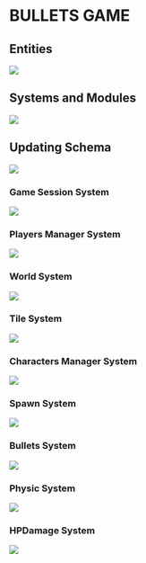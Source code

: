 # BULLETS GAME
## Entities
[![](https://mermaid.ink/img/pako:eNp9k1FvgjAQx78KuWckCgWRLHtQk-nDEhNdliy8XKAqWWlJV6LO-N1X6cApzXggd7__cdf7h54hEzmFBLZMHLI9SuVs5il39PO2dAaDZ2fF8ESlQSZu8ExwJQVjFsmEM90MM9XqXfpPSdfSTLipthbrShaKGmVTMDoVRzvH7HMnRc3znvxS8x6b1voAqodN3OC3pUGLVZdaz_8uJMuN0oSPS90LvytYcbfBo7qu8MDb8U1iG3Lvm17ahhertk_rinGi58ocS9xZfL82uDKjO08D7w-8vcGFksoSi1z_dOcrSUHtaUlTSHSY0y3WTKWQ8osuxVqJ9YlnkChZUxfqKkdF5wXuJJaQbJF9aVoh_xCibIt0CskZjpAQ3wtHEYmIHwTBJCbEhRMk8cQLgygaBVoIwpCMLy58N9-PvGEQxqE_nBCfxGMy9l2geaGEfDW3pLkslx83uvfd?type=png)](https://mermaid.live/edit#pako:eNp9k1FvgjAQx78KuWckCgWRLHtQk-nDEhNdliy8XKAqWWlJV6LO-N1X6cApzXggd7__cdf7h54hEzmFBLZMHLI9SuVs5il39PO2dAaDZ2fF8ESlQSZu8ExwJQVjFsmEM90MM9XqXfpPSdfSTLipthbrShaKGmVTMDoVRzvH7HMnRc3znvxS8x6b1voAqodN3OC3pUGLVZdaz_8uJMuN0oSPS90LvytYcbfBo7qu8MDb8U1iG3Lvm17ahhertk_rinGi58ocS9xZfL82uDKjO08D7w-8vcGFksoSi1z_dOcrSUHtaUlTSHSY0y3WTKWQ8osuxVqJ9YlnkChZUxfqKkdF5wXuJJaQbJF9aVoh_xCibIt0CskZjpAQ3wtHEYmIHwTBJCbEhRMk8cQLgygaBVoIwpCMLy58N9-PvGEQxqE_nBCfxGMy9l2geaGEfDW3pLkslx83uvfd)

## Systems and Modules
[![](https://mermaid.ink/img/pako:eNqFlVuPojAUx78K6bMaLoIOD5PMqtnxwY2Rmexmw0sDRyUpraElLit-9y0Ud0CK8gDl9Hf-58blgiIWA_LRnrBzdMSZMD6WITXk8blaBQUXkBrj8avxzrioF99xCgFwnjCqtnX0giRAFb8luIDshiq4p1GTP1lG4ramHlOCG0zx4Uu3wtuRjPFEouUPODfm8plfZ0PjvpDNwZHoKehiS9_Pdac7687WWyRkTbyJonwNZSybK9-wOCdQ6TcR1r_WO8hoLNFKZQfV8iurBh9GPxIC_Dn2LScERBe8Ly44ZYmAQLAM2lzPrApsxbkV0xp1LXhXsw7ZHgueRCt6SCi0W3vPvW-XOJUDeqQ1NEsdq-nHPVJ3tq1xawc-004jBkrohBhGFazPvXmUgiMTpS7lIa96mP_TVGxnGEr4UcP6qTbJLBghCa8ead1MBt12OTVYLowUn8r-N6Er1bgsgYuMFRpcnVsDejyJHthrzvMzGqEUshQnsfysXipLiMQRUgiRL5cx7HFORIhCepUozgULChohX2Q5jFB-irGAZYIPGU6Rv8eES-sJ09-MpTdI3iL_gv4g37InruW5lmmaLzPP9Wx3hArkj73pZOo5zsyyZ97cdaez6wj9rRWsiem4c9c257YzdV8c6QBxIt_ZjfoR1P-D6z8yugeP?type=png)](https://mermaid.live/edit#pako:eNqFlVuPojAUx78K6bMaLoIOD5PMqtnxwY2Rmexmw0sDRyUpraElLit-9y0Ud0CK8gDl9Hf-58blgiIWA_LRnrBzdMSZMD6WITXk8blaBQUXkBrj8avxzrioF99xCgFwnjCqtnX0giRAFb8luIDshiq4p1GTP1lG4ramHlOCG0zx4Uu3wtuRjPFEouUPODfm8plfZ0PjvpDNwZHoKehiS9_Pdac7687WWyRkTbyJonwNZSybK9-wOCdQ6TcR1r_WO8hoLNFKZQfV8iurBh9GPxIC_Dn2LScERBe8Ly44ZYmAQLAM2lzPrApsxbkV0xp1LXhXsw7ZHgueRCt6SCi0W3vPvW-XOJUDeqQ1NEsdq-nHPVJ3tq1xawc-004jBkrohBhGFazPvXmUgiMTpS7lIa96mP_TVGxnGEr4UcP6qTbJLBghCa8ead1MBt12OTVYLowUn8r-N6Er1bgsgYuMFRpcnVsDejyJHthrzvMzGqEUshQnsfysXipLiMQRUgiRL5cx7HFORIhCepUozgULChohX2Q5jFB-irGAZYIPGU6Rv8eES-sJ09-MpTdI3iL_gv4g37InruW5lmmaLzPP9Wx3hArkj73pZOo5zsyyZ97cdaez6wj9rRWsiem4c9c257YzdV8c6QBxIt_ZjfoR1P-D6z8yugeP)

## Updating Schema
[![](https://mermaid.ink/img/pako:eNqNU8FuozAQ_RXLZxIBSdrAoVKb5NBD1WhLLxty8MIk8a4xlW26pYh_X4PtANoeiiXEjN-8mfeMG5yVOeAYn1j5N7sQoVCyTTnST0ILeKmlguJwSGj2B8TxiGbz2R1KkqbpdlGXRrt34KptbVFiIPtLLWm242fKLYnJv-6fd03z-pYTRfkZ7UupaMnR86_fkCnZc0FPZui-CbdjUTYamIE8HgcWA9lohSRTIJ4IJ2cQDn7NS2R3_q99qBgDJV2JDR3OecamcpPx-P1Qxi_ZDW1n_gE8H0YxIJO7DvF4n3XCD4c9IzUIZELZHUjXZbMddblqQVsqtE3Onmt-3M_wf22LlbBxEsDhhFNhRXzJPDF1KmfipO3yMDbKAkbnO_g_7eGQQwO3hkOZvocIe7gAURCa6_-_6TIpVhcoIMWx_szhRCqmUpzyVkNJpcqXmmc4VqICD1e9JVtKzoIUOD4RJnX2jfCfZVk4kA5x3OAPHC_D-fJmFS7C9TIKwsCPlh6ucTwLbm7nq3Xgr1ehv_Jv10HYevizp_DnURjoIr38MFpEi4WHIaeqFE_mzvZXt_0H5epAog?type=png)](https://mermaid.live/edit#pako:eNqNU8FuozAQ_RXLZxIBSdrAoVKb5NBD1WhLLxty8MIk8a4xlW26pYh_X4PtANoeiiXEjN-8mfeMG5yVOeAYn1j5N7sQoVCyTTnST0ILeKmlguJwSGj2B8TxiGbz2R1KkqbpdlGXRrt34KptbVFiIPtLLWm242fKLYnJv-6fd03z-pYTRfkZ7UupaMnR86_fkCnZc0FPZui-CbdjUTYamIE8HgcWA9lohSRTIJ4IJ2cQDn7NS2R3_q99qBgDJV2JDR3OecamcpPx-P1Qxi_ZDW1n_gE8H0YxIJO7DvF4n3XCD4c9IzUIZELZHUjXZbMddblqQVsqtE3Onmt-3M_wf22LlbBxEsDhhFNhRXzJPDF1KmfipO3yMDbKAkbnO_g_7eGQQwO3hkOZvocIe7gAURCa6_-_6TIpVhcoIMWx_szhRCqmUpzyVkNJpcqXmmc4VqICD1e9JVtKzoIUOD4RJnX2jfCfZVk4kA5x3OAPHC_D-fJmFS7C9TIKwsCPlh6ucTwLbm7nq3Xgr1ehv_Jv10HYevizp_DnURjoIr38MFpEi4WHIaeqFE_mzvZXt_0H5epAog)

### Game Session System
[![](https://mermaid.ink/img/pako:eNqNk11vmzAUhv-K5atUIhkkJHxcbBdtLiotEsKr0DJ2YcVOigR2Zcw2RvnvNbZJoZ22cYFe-zzvOUf2cQdPnFAYw3PJf54esZDgy13OgPqQVKuCXRaLUQFE67rg7ObGEJ85Jhqw4m08bRjTcSXexhLc1HSxSBpcU8DP07Atj_ZdpyuPMbD_QZnse7BcfgRJiVsqDpjhCxWorSWtbFOZ8g0NgYyLksxMemcKo-xa5D_oZKB14_-iLf--R9P7Ie26lGLSWgRYZkxo7JOM2pYO5Y1tVv7vxR6S2657eCJYUgJuOWP0NCiD12qnYXKeSTnAcqWs9-iYfPtwX4MjFXx0fMrz7-84g82I6z2Ow6NRdatGqDMARtnhmY2UjWQWTkehD382XK-dGvX8dY-eDWct2X4ycdeGp_QsFRp44_jT_3UFHVhRUeGCqOfTDTs5lI-0ojmMlST0jJtS5jBnvUJxIzlq2QnGUjTUgY2-kbsCXwSuYHzGZa12nzA7cl6NkFrCuIO_YOytN6u1F0WBG7gbb711YAvjZeBHq5239b3AD11_F4a9A39rv7cKA2_rRqG_Dd3Nbh35DqSkkFwczHvXz75_AZzoQSk?type=png)](https://mermaid.live/edit#pako:eNqNk11vmzAUhv-K5atUIhkkJHxcbBdtLiotEsKr0DJ2YcVOigR2Zcw2RvnvNbZJoZ22cYFe-zzvOUf2cQdPnFAYw3PJf54esZDgy13OgPqQVKuCXRaLUQFE67rg7ObGEJ85Jhqw4m08bRjTcSXexhLc1HSxSBpcU8DP07Atj_ZdpyuPMbD_QZnse7BcfgRJiVsqDpjhCxWorSWtbFOZ8g0NgYyLksxMemcKo-xa5D_oZKB14_-iLf--R9P7Ie26lGLSWgRYZkxo7JOM2pYO5Y1tVv7vxR6S2657eCJYUgJuOWP0NCiD12qnYXKeSTnAcqWs9-iYfPtwX4MjFXx0fMrz7-84g82I6z2Ow6NRdatGqDMARtnhmY2UjWQWTkehD382XK-dGvX8dY-eDWct2X4ycdeGp_QsFRp44_jT_3UFHVhRUeGCqOfTDTs5lI-0ojmMlST0jJtS5jBnvUJxIzlq2QnGUjTUgY2-kbsCXwSuYHzGZa12nzA7cl6NkFrCuIO_YOytN6u1F0WBG7gbb711YAvjZeBHq5239b3AD11_F4a9A39rv7cKA2_rRqG_Dd3Nbh35DqSkkFwczHvXz75_AZzoQSk)

### Players Manager System
[![](https://mermaid.ink/img/pako:eNqFVMGO2jAQ_RXLl16AJUBYFmlboYAWDtCIhENLOFjEQNRgI9vZLQ38e8exA4HSlgOJZ957M2O_OMdrHlPcx5uUf6x3RCgUDiOG4PdG9jSgUiacBUep6H651CFkY6sVqtc_oyAY5XmgNNEm0OidMnU-G5UwARVLD5P1DyosMQzzXCd1sAT7KTlSUcLNysJ96ee5iXySyOdsq0mGBj2gekODpnMrNJ2bSBjazNhfPg0ERSRN0aGQkWhH3ik6gNSXKFpZ4tg3hNO3UXBCXkqJGKSpKayrSqvn3-NnX09oOA-XT0NOJRIZQzxTxfjwvBYASLXAMJFrzhhVvu2pyD0oW856mQw2xLxMZjDaRCJGP-xkulq1iO8ZLiArzQ7i-Kp_B1iUFN8zgTvwpZc8n1MSH-3JoSlhZAtPa4Hi5P7wkSXDeSI_YVu04cLypaVUfVD2UZ4-8vR-rRWN_wEuEh7YmQBQ2K5KX13isux3tar6T3o8Y6qQWOi6i0NMoNy1cIlDBvifYa_fARhBD6y30OwqmOGmsGk7EwIE7bQ6MpFXChjOGuneOa-vcLDeeDB7G51KQQO9ObxbnJE2sEdm_yv40f91hWt4T8WeJDFcLbmORFjt6J5GuA-vMd2QLFURjtgZoCRTPDiyNe4rkdEazooNHyZkK8i-DB4I-855dYn7Of6J-3XnpeE02y2n6zw7rW6n69bwEcJt1200X3qu03zutJzes3uu4V-FgtPotDo9t9tuui0HUppB40RxMTWXYXEnnn8DTHGfwQ?type=png)](https://mermaid.live/edit#pako:eNqFVMGO2jAQ_RXLl16AJUBYFmlboYAWDtCIhENLOFjEQNRgI9vZLQ38e8exA4HSlgOJZ957M2O_OMdrHlPcx5uUf6x3RCgUDiOG4PdG9jSgUiacBUep6H651CFkY6sVqtc_oyAY5XmgNNEm0OidMnU-G5UwARVLD5P1DyosMQzzXCd1sAT7KTlSUcLNysJ96ee5iXySyOdsq0mGBj2gekODpnMrNJ2bSBjazNhfPg0ERSRN0aGQkWhH3ik6gNSXKFpZ4tg3hNO3UXBCXkqJGKSpKayrSqvn3-NnX09oOA-XT0NOJRIZQzxTxfjwvBYASLXAMJFrzhhVvu2pyD0oW856mQw2xLxMZjDaRCJGP-xkulq1iO8ZLiArzQ7i-Kp_B1iUFN8zgTvwpZc8n1MSH-3JoSlhZAtPa4Hi5P7wkSXDeSI_YVu04cLypaVUfVD2UZ4-8vR-rRWN_wEuEh7YmQBQ2K5KX13isux3tar6T3o8Y6qQWOi6i0NMoNy1cIlDBvifYa_fARhBD6y30OwqmOGmsGk7EwIE7bQ6MpFXChjOGuneOa-vcLDeeDB7G51KQQO9ObxbnJE2sEdm_yv40f91hWt4T8WeJDFcLbmORFjt6J5GuA-vMd2QLFURjtgZoCRTPDiyNe4rkdEazooNHyZkK8i-DB4I-855dYn7Of6J-3XnpeE02y2n6zw7rW6n69bwEcJt1200X3qu03zutJzes3uu4V-FgtPotDo9t9tuui0HUppB40RxMTWXYXEnnn8DTHGfwQ)

### World System
[![](https://mermaid.ink/img/pako:eNqdVVtv2jAU_iuun0ACBuGm8LBJTdBWtRWIIKGN8OCRA2RKbGQ7a7OU_z7HcQiXVmqbB-Tzne98xzkXkuE1CwCP8CZiT-sd4RLNXZ8i9XwnMXggRMjocmkOqxVqNr-ih8U4yx4YCdCC8ShA479A5eFwFafJXk72ZC79DvY0Z09JIuA19jQiKXDxSCjZAvdSISFeLg2KDGwuOXWUkPYgh1EKawkBgk-ruZWcG4r1G4q7VITrMd2GFI56GjMyk8ljlk0SidgGyR2gmOzPFX5MXRKrvGV0YZno-0mW3YdRpNKy339U_iq2iFaNQc1W3qG8OcVpbiBdVHNNXV-NzhbjK8wrVTxHmNMsMRnUwciVJPdIcm-vU1V8p9QsE7pOKWAQVZwCme84expzznitVruoloZvbur1-kWQC0Jylk50YQrf_eRN1xlUsO48Z_nlTiBHrQFRveXffH9VuF5-jr0XNMsval4rH9MZkCA9H1PdppOZPjZmXm7MPIxAnNE1cjGEBauwVqtCQ1VOLdKePNHqimdCR_RS7cpRSYprTfEeUVMGR5dBfPxSpgs6vwsRSPjUBVznlfgPhN9W4beJWix5nttgF-U0aF5E013V2FqtGIRQaDOk23JC9TaUbm2UHrUcJ2HKoibMPw7Oa7-VhRs4Bh6TMFB_4VmO-FgtSgw-HqljABuSRNLHPj0oKkkk81K6xiPJE2jgZB8QCW5ItpzEJbgn9BdjpyYeZfgZj5qdjt1qW3273RnavV63O2jgVMFW12r1bLs_tIb9rt0eWP1DA__TEp1Wx7ba7Y7dHQx7A2swsBoYglAy_lh8dfTH5_Af-GUd7g?type=png)](https://mermaid.live/edit#pako:eNqdVVtv2jAU_iuun0ACBuGm8LBJTdBWtRWIIKGN8OCRA2RKbGQ7a7OU_z7HcQiXVmqbB-Tzne98xzkXkuE1CwCP8CZiT-sd4RLNXZ8i9XwnMXggRMjocmkOqxVqNr-ih8U4yx4YCdCC8ShA479A5eFwFafJXk72ZC79DvY0Z09JIuA19jQiKXDxSCjZAvdSISFeLg2KDGwuOXWUkPYgh1EKawkBgk-ruZWcG4r1G4q7VITrMd2GFI56GjMyk8ljlk0SidgGyR2gmOzPFX5MXRKrvGV0YZno-0mW3YdRpNKy339U_iq2iFaNQc1W3qG8OcVpbiBdVHNNXV-NzhbjK8wrVTxHmNMsMRnUwciVJPdIcm-vU1V8p9QsE7pOKWAQVZwCme84expzznitVruoloZvbur1-kWQC0Jylk50YQrf_eRN1xlUsO48Z_nlTiBHrQFRveXffH9VuF5-jr0XNMsval4rH9MZkCA9H1PdppOZPjZmXm7MPIxAnNE1cjGEBauwVqtCQ1VOLdKePNHqimdCR_RS7cpRSYprTfEeUVMGR5dBfPxSpgs6vwsRSPjUBVznlfgPhN9W4beJWix5nttgF-U0aF5E013V2FqtGIRQaDOk23JC9TaUbm2UHrUcJ2HKoibMPw7Oa7-VhRs4Bh6TMFB_4VmO-FgtSgw-HqljABuSRNLHPj0oKkkk81K6xiPJE2jgZB8QCW5ItpzEJbgn9BdjpyYeZfgZj5qdjt1qW3273RnavV63O2jgVMFW12r1bLs_tIb9rt0eWP1DA__TEp1Wx7ba7Y7dHQx7A2swsBoYglAy_lh8dfTH5_Af-GUd7g)

### Tile System
[![](https://mermaid.ink/img/pako:eNqdlNuO2jAQhl_F8jXQDSEcIu1WXYKWVWmJFBBqCRduYiCtEyPH2S0NvHvjQ0hCl1YqF8j-Z75_fJg4hwENMbThltDXYI8YBwvHT0DxW1FGQu-Ychyv13Ky2YB2-wHMFpM8n1EUgkVEcAomLzjh57Oipq6DYrTDJahmmnTmBfkxIgSHYP7tOw54E3b3xzQKJskuSrSBxJau4JaHEPEo2QGXpjyiiXZQ9bH0UC7F-kC7U3Ae5nKFuEi6v38Ap_H0w-enyQmUqsqvp5XcIwp-7BjNklDtsYFXwTEmpHK5hqTZ2KtWs0KEvOEn5KZTlag8VpObobkOFWerlOdUpKzfPafSGLz3_Y2KnL5MvBNwcMoZPYqYJivhr-uq50k_RyxLxcQVKfGpfg6SJrMo5ZegwCthubhYFJvM8zHDiGNZ-dJYsgf-bI31Wmmbjea9ivcO6DVpGkipJFW8JB1RWe_u_0rPq9LNvpYG19_E1AVqWPLLRb2_a19Vqh3GJCpmLkFHzEoXpQmL8gSrLhZIxlgR15pKuLoYmXfjvm4Dj3I4piSLEy2oUkLXT0fZODK-ugZW_wBqXaKXUQPUZWZsiwIsx2KH2uU6TbVqI6d5LLVgdYxv_Vcz2IIxZjGKwuLVzIXiQ77HMfahXQxDvEUZ4T70k3ORijJOvWMSQJuzDLdgJi4ZOxHaMRSX4gElXymtT6Gdw5_QtszO0BwMB5bZ73eNu1GvBY_Qbg97Zqc7GPWM4ahnmUbXOrfgL2lgdAbdoWFaVt8yekb_rt9tQRxGnLJP6pmXr_35N0aG8Do?type=png)](https://mermaid.live/edit#pako:eNqdlNuO2jAQhl_F8jXQDSEcIu1WXYKWVWmJFBBqCRduYiCtEyPH2S0NvHvjQ0hCl1YqF8j-Z75_fJg4hwENMbThltDXYI8YBwvHT0DxW1FGQu-Ychyv13Ky2YB2-wHMFpM8n1EUgkVEcAomLzjh57Oipq6DYrTDJahmmnTmBfkxIgSHYP7tOw54E3b3xzQKJskuSrSBxJau4JaHEPEo2QGXpjyiiXZQ9bH0UC7F-kC7U3Ae5nKFuEi6v38Ap_H0w-enyQmUqsqvp5XcIwp-7BjNklDtsYFXwTEmpHK5hqTZ2KtWs0KEvOEn5KZTlag8VpObobkOFWerlOdUpKzfPafSGLz3_Y2KnL5MvBNwcMoZPYqYJivhr-uq50k_RyxLxcQVKfGpfg6SJrMo5ZegwCthubhYFJvM8zHDiGNZ-dJYsgf-bI31Wmmbjea9ivcO6DVpGkipJFW8JB1RWe_u_0rPq9LNvpYG19_E1AVqWPLLRb2_a19Vqh3GJCpmLkFHzEoXpQmL8gSrLhZIxlgR15pKuLoYmXfjvm4Dj3I4piSLEy2oUkLXT0fZODK-ugZW_wBqXaKXUQPUZWZsiwIsx2KH2uU6TbVqI6d5LLVgdYxv_Vcz2IIxZjGKwuLVzIXiQ77HMfahXQxDvEUZ4T70k3ORijJOvWMSQJuzDLdgJi4ZOxHaMRSX4gElXymtT6Gdw5_QtszO0BwMB5bZ73eNu1GvBY_Qbg97Zqc7GPWM4ahnmUbXOrfgL2lgdAbdoWFaVt8yekb_rt9tQRxGnLJP6pmXr_35N0aG8Do)

### Characters Manager System
[![](https://mermaid.ink/img/pako:eNqdVFFv2jAQ_iuRnwEFAjSL1Eo0ydqHsUTN6KQRHrzkCpmSGDlOu5Ty32fHdgoUUWk8RNz5-767-3zyDiUkBeSgp5y8JBtMmfHDi0uD_34SmqdRUzEolss2WK2Mfv_GiFx_t4u2-KU0XM7ACQNq-M9Qsv3-E-qDoD5A9V9kT5A9yIHBOa5kzxKWkbLSfBUqhfmMK8zJc1auFfC49EVyJMjRhrCz1HDTVFnil-usBM2XOUVfhAHnL7YpZqJ8SKpWJPj9BxJWtWLA1QwxiJTkPhv9Aae6FDCDbmR56ulT6cjJKZ9UcXGe1DmnP0JOqow1XykpvIzyohKwCB5VuY5y68vMSV11GihYpFAn9VVTgToVY8vUHbAOVH3LKl3f9fXArnBIFlW-aI9bB-9DDxd4DXOS1jkslzperVQjwft-fEpXM3ebfIhsM4cw7pG6uk5Z2JlwO4-IH5eg6-ziOXe8G_y2zvkER7IyVem5VajHXrh-15wymEJ1JODmGQ_CHDdA9XLKnBBRPXR301I-3Nb5lbi-vjHe3PvZ9zvfezvQUK21XYVi78SuX0DrLs593yPUQwXQAmcpf7F2IhMjtoECYuTwvyk84TpnMYrLPYfimpGoKRPkMFpDD9VtN16G1xQXOrnF5S9CDkPk7NBf5PRHw8Fw8uVqPLImE2s8ndo91CBnODUHtmlbpmVblmle2fseem0FONy0zJE9Ho0m5tgaDsc9BGnGCJ3LJ7Z9aff_ABOeyKA?type=png)](https://mermaid.live/edit#pako:eNqdVFFv2jAQ_iuRnwEFAjSL1Eo0ydqHsUTN6KQRHrzkCpmSGDlOu5Ty32fHdgoUUWk8RNz5-767-3zyDiUkBeSgp5y8JBtMmfHDi0uD_34SmqdRUzEolss2WK2Mfv_GiFx_t4u2-KU0XM7ACQNq-M9Qsv3-E-qDoD5A9V9kT5A9yIHBOa5kzxKWkbLSfBUqhfmMK8zJc1auFfC49EVyJMjRhrCz1HDTVFnil-usBM2XOUVfhAHnL7YpZqJ8SKpWJPj9BxJWtWLA1QwxiJTkPhv9Aae6FDCDbmR56ulT6cjJKZ9UcXGe1DmnP0JOqow1XykpvIzyohKwCB5VuY5y68vMSV11GihYpFAn9VVTgToVY8vUHbAOVH3LKl3f9fXArnBIFlW-aI9bB-9DDxd4DXOS1jkslzperVQjwft-fEpXM3ebfIhsM4cw7pG6uk5Z2JlwO4-IH5eg6-ziOXe8G_y2zvkER7IyVem5VajHXrh-15wymEJ1JODmGQ_CHDdA9XLKnBBRPXR301I-3Nb5lbi-vjHe3PvZ9zvfezvQUK21XYVi78SuX0DrLs593yPUQwXQAmcpf7F2IhMjtoECYuTwvyk84TpnMYrLPYfimpGoKRPkMFpDD9VtN16G1xQXOrnF5S9CDkPk7NBf5PRHw8Fw8uVqPLImE2s8ndo91CBnODUHtmlbpmVblmle2fseem0FONy0zJE9Ho0m5tgaDsc9BGnGCJ3LJ7Z9aff_ABOeyKA)

### Spawn System
[![](https://mermaid.ink/img/pako:eNptUlFPgzAQ_ivNPcMCbIyNxCULEH3RmeCTYw8VblvNaJdS1In8dwtFUSNNyN3X7777em0DuSgQQtifxGt-pFKRhzjjRH8P7ITppVJYbrddXO12xLZXJEqTpokkUoUkPdNXXpHkBblqW1MXaRWaK5TVLeX0gPJLZNwgw86gmEZasZcai39rDsppQuxJV4Bq6Hx1tSIf0c367jqJPwY7hqxFDTk6ClGhke-Ba1T3omKKCT62M9R4k_GhV7z5PmXMOC1ZTjZPz5hrT73p--OlYnnCD4x_j8lgu93gwFi0_3ro8lpKfbweGPr9QHrKWvfug__sdi7NGqfz-z9mYEGJsqSs0NfcdEgG6oglZhDqsMA9rU8qg4y3mkprJdILzyFUskYL6nOhRxAzepC0hHBPT5VGz5Q_ClF-kXQKYQNvELrL-cRxp4vA8aZLzw8WFlwgtF1nOgmC2cydOXPPby1476vdieMEge8tF57ju3Pf9S3Agikhb82r7B9n-wmrjte1?type=png)](https://mermaid.live/edit#pako:eNptUlFPgzAQ_ivNPcMCbIyNxCULEH3RmeCTYw8VblvNaJdS1In8dwtFUSNNyN3X7777em0DuSgQQtifxGt-pFKRhzjjRH8P7ITppVJYbrddXO12xLZXJEqTpokkUoUkPdNXXpHkBblqW1MXaRWaK5TVLeX0gPJLZNwgw86gmEZasZcai39rDsppQuxJV4Bq6Hx1tSIf0c367jqJPwY7hqxFDTk6ClGhke-Ba1T3omKKCT62M9R4k_GhV7z5PmXMOC1ZTjZPz5hrT73p--OlYnnCD4x_j8lgu93gwFi0_3ro8lpKfbweGPr9QHrKWvfug__sdi7NGqfz-z9mYEGJsqSs0NfcdEgG6oglZhDqsMA9rU8qg4y3mkprJdILzyFUskYL6nOhRxAzepC0hHBPT5VGz5Q_ClF-kXQKYQNvELrL-cRxp4vA8aZLzw8WFlwgtF1nOgmC2cydOXPPby1476vdieMEge8tF57ju3Pf9S3Agikhb82r7B9n-wmrjte1)

### Bullets System
[![](https://mermaid.ink/img/pako:eNqFkt9vmzAQx_8Vy88kCiQwhtRKDUattHWJVPKykgcXLok7bCow25jL_14bcLL1YeUB-Xt3n_thn8J5VQCO8KGsfuUnWkuUkkwg_cVa0VxC3dxTQY9QP3SNBP74eHGgybPfo9nsGsXrRKm4BioBrduyBImSnyBk348Z77aEch1vE41qgslGw1-Ypgq0eXqG_B2cMn4GU5b_OFdNU6WMExnrv8w0yDpBV1fX6DW-u_l2m5DXqbnm4p7NTftkM1p0K_8DjHsAbHyajvoW5FfWyFHs1kkmpgpkc74XwgTlLJ9G7PthhO2pa1hupxvVfm-rKUVAV4d31_IhuTPPsXspqGTiaEcYaLB4XDKda1vS7q_nHWwmyZjGgrPLhNZl_tjBHGpOWaG3SBlLhuUJOGQ40scCDrQtZYYz0etQ2srqoRM5jmTdgoNb0x4QRo815Tg60LLR1hcqvlcVt0Fa4kjh3zhyP3lz1wsWvhf6wWrlLx3c4cjzg3noLsJQH8Kl_3nVO_jPwC_mvh8GwWLpuUHo-p4XOBgKJqv6flz7Yfv7N2Kk9uY?type=png)](https://mermaid.live/edit#pako:eNqFkt9vmzAQx_8Vy88kCiQwhtRKDUattHWJVPKykgcXLok7bCow25jL_14bcLL1YeUB-Xt3n_thn8J5VQCO8KGsfuUnWkuUkkwg_cVa0VxC3dxTQY9QP3SNBP74eHGgybPfo9nsGsXrRKm4BioBrduyBImSnyBk348Z77aEch1vE41qgslGw1-Ypgq0eXqG_B2cMn4GU5b_OFdNU6WMExnrv8w0yDpBV1fX6DW-u_l2m5DXqbnm4p7NTftkM1p0K_8DjHsAbHyajvoW5FfWyFHs1kkmpgpkc74XwgTlLJ9G7PthhO2pa1hupxvVfm-rKUVAV4d31_IhuTPPsXspqGTiaEcYaLB4XDKda1vS7q_nHWwmyZjGgrPLhNZl_tjBHGpOWaG3SBlLhuUJOGQ40scCDrQtZYYz0etQ2srqoRM5jmTdgoNb0x4QRo815Tg60LLR1hcqvlcVt0Fa4kjh3zhyP3lz1wsWvhf6wWrlLx3c4cjzg3noLsJQH8Kl_3nVO_jPwC_mvh8GwWLpuUHo-p4XOBgKJqv6flz7Yfv7N2Kk9uY)

### Physic System
[![](https://mermaid.ink/img/pako:eNqNVU1z2jAQ_SsanYECiYnrmaTT2p4mB2ImkDIt5qCaJbiVLcaWSajgv1eyZPMZJhwY7-57u2-1K1vgiM0AO3hO2Wu0IBlHIy9Mkfx9KygFng_XOYdkMjHmdIqazTvkeoEQbgaEA_LilCRxhILffyDi2-0ZesnxAl8ID6QXDBb5K0hrxnBJXtOqXGl8vJorpZOIQ9YnKXmBrEpT-3NkIialFKOZo5hChVbPdc2xX9ccE0rzQ7E7mk43LnvLecbW5-HJXpXob61jNBJCBZHy7jimKy9At7d3aOPef3387nsb5K3L7nXzuUbJVj6Akv0coZRMF6RUk-YSwHQxQs2WFN1nqzh98Um0MHM85A1YHvOYGdIJuEzx8BT0J58echQUHLG5nM7ySxhOL1GeB9XMFFn7Nj_94QYFQf8k8Bhs0MPYLWu4jNI4l4ryuoQM7Wd4gpzRFdTAix0dcV2_Oh-pQwjTEF8ASsgSgR5pOewxy-isWoPSmBo5rlq2uri_x7kfeCSRi1vRtFXx1JkI8bycES5PTOlUMs3l0DsIVabdyu64etXPXp4j0MF9rho-XDSdrMgyqV67THP7rhJ0eJ6n8R9AFWL9Xny4IEvQwXpJdXX1JA-ySNLaflfqhfU4zPoOUEPP_e8s3MAJZAmJZ_IlK5QnxHI1EgixIx9nMCcF5SEO062EkoKz4TqNsMOzAhq4UIMFLyYvGUmwMyc0l94lSX8xllQgaWJH4Dfs3FitnmV17U6717M_X1tXDbzGTrNrdVtWu3NjW90b-6rbvto28L8yQafVubYtu2P3rG772rZ7DQyzmLOsr78K5cdh-x8Zd_oH?type=png)](https://mermaid.live/edit#pako:eNqNVU1z2jAQ_SsanYECiYnrmaTT2p4mB2ImkDIt5qCaJbiVLcaWSajgv1eyZPMZJhwY7-57u2-1K1vgiM0AO3hO2Wu0IBlHIy9Mkfx9KygFng_XOYdkMjHmdIqazTvkeoEQbgaEA_LilCRxhILffyDi2-0ZesnxAl8ID6QXDBb5K0hrxnBJXtOqXGl8vJorpZOIQ9YnKXmBrEpT-3NkIialFKOZo5hChVbPdc2xX9ccE0rzQ7E7mk43LnvLecbW5-HJXpXob61jNBJCBZHy7jimKy9At7d3aOPef3387nsb5K3L7nXzuUbJVj6Akv0coZRMF6RUk-YSwHQxQs2WFN1nqzh98Um0MHM85A1YHvOYGdIJuEzx8BT0J58echQUHLG5nM7ySxhOL1GeB9XMFFn7Nj_94QYFQf8k8Bhs0MPYLWu4jNI4l4ryuoQM7Wd4gpzRFdTAix0dcV2_Oh-pQwjTEF8ASsgSgR5pOewxy-isWoPSmBo5rlq2uri_x7kfeCSRi1vRtFXx1JkI8bycES5PTOlUMs3l0DsIVabdyu64etXPXp4j0MF9rho-XDSdrMgyqV67THP7rhJ0eJ6n8R9AFWL9Xny4IEvQwXpJdXX1JA-ySNLaflfqhfU4zPoOUEPP_e8s3MAJZAmJZ_IlK5QnxHI1EgixIx9nMCcF5SEO062EkoKz4TqNsMOzAhq4UIMFLyYvGUmwMyc0l94lSX8xllQgaWJH4Dfs3FitnmV17U6717M_X1tXDbzGTrNrdVtWu3NjW90b-6rbvto28L8yQafVubYtu2P3rG772rZ7DQyzmLOsr78K5cdh-x8Zd_oH)

### HPDamage System
[![](https://mermaid.ink/img/pako:eNqllG1v2jAQgP-K5c_AVgJpEqmdSpKNaupApdI0Ej548QGZHLtynHUZ4b_PwYkIFaiVlkiW7-65F99Z3uFEUMAeXjPxkmyJVOgpiDnS36RgDFS-KHMFWRQ14mqF-v1b5M_C3c6XQBSg2c9fkCgU_gau9nvj7OtQJFEg8wfCyQakCfMu36eUQZu13v9nzig6GlBjaSI-1hED0Oc6H3G-LfM0Cfkm5RBFRmqLqWsRjKV5KvjRq6lkFqL-QFN3lDZxb25uUeVP7759CasmV27gxxY2hbzJ-w3-OZW5MpZTwwISwWnX0kENcu9PgujDfY58wtEEdOpcSVEC_RTHK-PTjfJupxoxcPUjXFSaZEnB9MACkum-d08VVGg6bwp_RZls0_nykG06R0uQopNEW7pJun27QMzCdjRBPfKvqb7L9NXID2P9LiSj5t60Hk3zzdQLKTV8sbfnkdNWnmdOVAdIn7vf9OESYvp1yfrGvMxfu55bjxLu4QxkRlKqn4ldrYmx2kIGMfb0lsKaFEzFOOZ7jZJCiUXJE-wpWUAPF8-0HmxKNpJk2FsTlmvtM-FLIbIW0iL2dvgP9q5G9sByLMsdWnpxRpbTwyX2nMH4eji0R_b1lTUc285o38N_DwE-DhzXdUe2a2nt2OphoKkS8sG8aofHbf8PZeGM8A?type=png)](https://mermaid.live/edit#pako:eNqllG1v2jAQgP-K5c_AVgJpEqmdSpKNaupApdI0Ej548QGZHLtynHUZ4b_PwYkIFaiVlkiW7-65F99Z3uFEUMAeXjPxkmyJVOgpiDnS36RgDFS-KHMFWRQ14mqF-v1b5M_C3c6XQBSg2c9fkCgU_gau9nvj7OtQJFEg8wfCyQakCfMu36eUQZu13v9nzig6GlBjaSI-1hED0Oc6H3G-LfM0Cfkm5RBFRmqLqWsRjKV5KvjRq6lkFqL-QFN3lDZxb25uUeVP7759CasmV27gxxY2hbzJ-w3-OZW5MpZTwwISwWnX0kENcu9PgujDfY58wtEEdOpcSVEC_RTHK-PTjfJupxoxcPUjXFSaZEnB9MACkum-d08VVGg6bwp_RZls0_nykG06R0uQopNEW7pJun27QMzCdjRBPfKvqb7L9NXID2P9LiSj5t60Hk3zzdQLKTV8sbfnkdNWnmdOVAdIn7vf9OESYvp1yfrGvMxfu55bjxLu4QxkRlKqn4ldrYmx2kIGMfb0lsKaFEzFOOZ7jZJCiUXJE-wpWUAPF8-0HmxKNpJk2FsTlmvtM-FLIbIW0iL2dvgP9q5G9sByLMsdWnpxRpbTwyX2nMH4eji0R_b1lTUc285o38N_DwE-DhzXdUe2a2nt2OphoKkS8sG8aofHbf8PZeGM8A)


